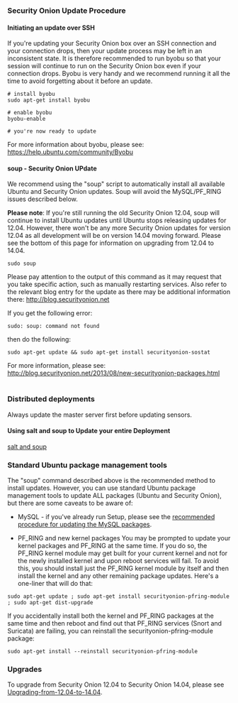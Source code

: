 ### Security Onion Update Procedure ###

#### Initiating an update over SSH ####

If you're updating your Security Onion box over an SSH connection and your connection drops, then your update process may be left in an inconsistent state.  It is therefore recommended to run byobu so that your session will continue to run on the Security Onion box even if your connection drops.  Byobu is very handy and we recommend running it all the time to avoid forgetting about it before an update.
```
# install byobu
sudo apt-get install byobu

# enable byobu
byobu-enable

# you're now ready to update
```

For more information about byobu, please see:
https://help.ubuntu.com/community/Byobu

#### soup - Security Onion UPdate ####

We recommend using the "soup" script to automatically install all available Ubuntu and Security Onion updates.  Soup will avoid the MySQL/PF\_RING issues described below.

**Please note**: If you're still running the old Security Onion 12.04, soup will continue to install Ubuntu updates until Ubuntu stops releasing updates for 12.04.  However, there won't be any more Security Onion updates for version 12.04 as all development will be on version 14.04 moving forward.  Please see the bottom of this page for information on upgrading from 12.04 to 14.04.

```
sudo soup
```

Please pay attention to the output of this command as it may request that you take specific action, such as manually restarting services.  Also refer to the relevant blog entry for the update as there may be additional information there:  http://blog.securityonion.net

If you get the following error:
```
sudo: soup: command not found
```

then do the following:
```
sudo apt-get update && sudo apt-get install securityonion-sostat
```

For more information, please see:
<a href='http://blog.securityonion.net/2013/08/new-securityonion-packages.html'><a href='http://blog.securityonion.net/2013/08/new-securityonion-packages.html'>http://blog.securityonion.net/2013/08/new-securityonion-packages.html</a></a>
<br>
<br>
### Distributed deployments ###

Always update the master server first before updating sensors.

#### Using salt and soup to Update your entire Deployment ####
[salt and soup](Salt#using-salt-to-install-updates-across-your-entire-deployment)

### Standard Ubuntu package management tools

The "soup" command described above is the recommended method to install updates.  However, you can use standard Ubuntu package management tools to update ALL packages (Ubuntu and Security Onion), but there are some caveats to be aware of:

  * MySQL - if you've already run Setup, please see the [recommended procedure for updating the MySQL packages](MySQLUpdates).

  * PF\_RING and new kernel packages
You may be prompted to update your kernel packages and PF\_RING at the same time.  If you do so, the PF\_RING kernel module may get built for your current kernel and not for the newly installed kernel and upon reboot services will fail.  To avoid this, you should install just the PF\_RING kernel module by itself and then install the kernel and any other remaining package updates.  Here's a one-liner that will do that:
```
sudo apt-get update ; sudo apt-get install securityonion-pfring-module ; sudo apt-get dist-upgrade
```
If you accidentally install both the kernel and PF\_RING packages at the same time and then reboot and find out that PF\_RING services (Snort and Suricata) are failing, you can reinstall the securityonion-pfring-module package:
```
sudo apt-get install --reinstall securityonion-pfring-module
```

### Upgrades ###
To upgrade from Security Onion 12.04 to Security Onion 14.04, please see [Upgrading-from-12.04-to-14.04](Upgrading-from-12.04-to-14.04).